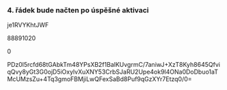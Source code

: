 ### 4. řádek bude načten po úspěšné aktivaci



je1RVYKhtJWF

88891020

0

PDz0l5rcfd68tGAbkTm48YPsXB2f1BalKUvgrmC/7aniwJ+XzT8Kyh8645QfviqQvy8yGt3G0ojD5iOxylvXuXNY53CrbSJaRU2Upe4ok9l4ONa0DoDbuo1aTMcUMzsZu+4Tq3gmoFBMjiLwQFexSaBd8Puf9qGzXYr7Etzq0/0=




